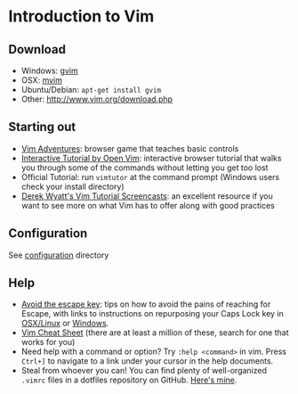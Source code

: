 # Introduction to Vim

## Download
* Windows: [gvim](http://www.vim.org/download.php#pc)
* OSX: [mvim](https://code.google.com/p/macvim/)
* Ubuntu/Debian: `apt-get install gvim`
* Other: <http://www.vim.org/download.php>

## Starting out
* [Vim Adventures](http://vim-adventures.com/): browser game that teaches basic
  controls
* [Interactive Tutorial by Open Vim](http://www.openvim.com/tutorial.html):
  interactive browser tutorial that walks you through some of the commands
  without letting you get too lost
* Official Tutorial: run `vimtutor` at the command prompt (Windows users check
  your install directory)
* [Derek Wyatt's Vim Tutorial Screencasts](http://www.derekwyatt.org/vim/vim-tutorial-videos/):
  an excellent resource if you want to see more on what Vim has to offer along
  with good practices

## Configuration
See [configuration](configuration) directory

## Help
* [Avoid the escape key](http://vim.wikia.com/wiki/Avoid_the_escape_key): tips
  on how to avoid the pains of reaching for Escape, with links to instructions
  on repurposing your Caps Lock key in [OSX/Linux](http://vim.wikia.com/wiki/VimTip166)
  or [Windows](http://vim.wikia.com/wiki/VimTip75).
* [Vim Cheat Sheet](http://jrmiii.com/attachments/Vim.pdf) (there are at least a
  million of these, search for one that works for you)
* Need help with a command or option? Try `:help <command>` in vim. Press
  `Ctrl+]` to navigate to a link under your cursor in the help documents.
* Steal from whoever you can! You can find plenty of well-organized `.vimrc`
  files in a dotfiles repository on GitHub. [Here's mine](https://github.com/dpatti/dotfiles).
